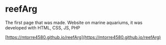 # reefArg

The first page that was made.
Website on marine aquariums, it was developed with HTML, CSS, JS, PHP

[https://mtorre4580.github.io/reefArg](https://mtorre4580.github.io/reefArg)
